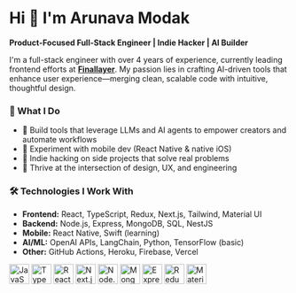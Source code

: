 # Hi 👋 I'm Arunava Modak

**Product-Focused Full-Stack Engineer | Indie Hacker | AI Builder**

I'm a full-stack engineer with over 4 years of experience, currently leading frontend efforts at [**Finallayer**](https://finallayer.com). My passion lies in crafting AI-driven tools that enhance user experience—merging clean, scalable code with intuitive, thoughtful design.

### 🚀 What I Do

- 🧠 Build tools that leverage LLMs and AI agents to empower creators and automate workflows
- 📱 Experiment with mobile dev (React Native & native iOS)
- 🧩 Indie hacking on side projects that solve real problems
- 🔄 Thrive at the intersection of design, UX, and engineering

### 🛠️ Technologies I Work With

- **Frontend:** React, TypeScript, Redux, Next.js, Tailwind, Material UI  
- **Backend:** Node.js, Express, MongoDB, SQL, NestJS  
- **Mobile:** React Native, Swift (learning)
- **AI/ML:** OpenAI APIs, LangChain, Python, TensorFlow (basic)
- **Other:** GitHub Actions, Heroku, Firebase, Vercel

<p align="left">
<a href="https://developer.mozilla.org/en-US/docs/Web/JavaScript" target="_blank"><img src="https://raw.githubusercontent.com/danielcranney/readme-generator/main/public/icons/skills/javascript-colored.svg" width="36" height="36" alt="JavaScript" /></a>
<a href="https://www.typescriptlang.org/" target="_blank"><img src="https://raw.githubusercontent.com/danielcranney/readme-generator/main/public/icons/skills/typescript-colored.svg" width="36" height="36" alt="TypeScript" /></a>
<a href="https://reactjs.org/" target="_blank"><img src="https://raw.githubusercontent.com/danielcranney/readme-generator/main/public/icons/skills/react-colored.svg" width="36" height="36" alt="React" /></a>
<a href="https://nextjs.org/" target="_blank"><img src="https://raw.githubusercontent.com/danielcranney/readme-generator/main/public/icons/skills/nextjs-colored-dark.svg" width="36" height="36" alt="Next.js" /></a>
<a href="https://nodejs.org/" target="_blank"><img src="https://raw.githubusercontent.com/danielcranney/readme-generator/main/public/icons/skills/nodejs-colored.svg" width="36" height="36" alt="Node.js" /></a>
<a href="https://www.mongodb.com/" target="_blank"><img src="https://raw.githubusercontent.com/danielcranney/readme-generator/main/public/icons/skills/mongodb-colored.svg" width="36" height="36" alt="MongoDB" /></a>
<a href="https://expressjs.com/" target="_blank"><img src="https://raw.githubusercontent.com/danielcranney/readme-generator/main/public/icons/skills/express-colored-dark.svg" width="36" height="36" alt="Express" /></a>
<a href="https://redux.js.org/" target="_blank"><img src="https://raw.githubusercontent.com/danielcranney/readme-generator/main/public/icons/skills/redux-colored.svg" width="36" height="36" alt="Redux" /></a>
<a href="https://mui.com/" target="_blank"><img src="https://raw.githubusercontent.com/danielcranney/readme-generator/main/public/icons/skills/materialui-colored.svg" width="36" height="36" alt="Material UI" /></a>
<a href="https://www.python.org/" target="_blank"><img src="https://_

